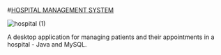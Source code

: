 #[HOSPITAL MANAGEMENT SYSTEM](#)

![hospital (1)](https://user-images.githubusercontent.com/100168104/235524612-671d4c98-1ba3-41e6-919f-c79532431120.png)

A desktop application for managing patients and their appointments in a hospital - Java
and MySQL.
